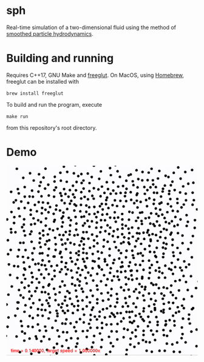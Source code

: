 # sph

Real-time simulation of a two-dimensional fluid using the method of <a href="https://en.wikipedia.org/wiki/Smoothed-particle_hydrodynamics">smoothed particle hydrodynamics</a>.

# Building and running

Requires C++17, GNU Make and <a href="http://freeglut.sourceforge.net">freeglut</a>.
On MacOS, using <a href="https://brew.sh">Homebrew</a>, freeglut can be installed with
```
brew install freeglut
```
To build and run the program, execute
```
make run
```
from this repository's root directory.

# Demo
<img src="toystar.gif" width="600">
